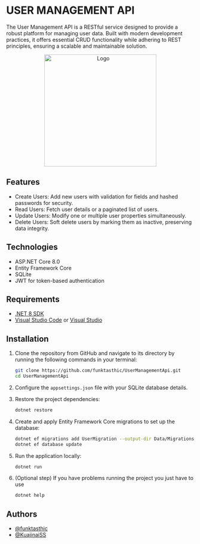 # USER MANAGEMENT API

The User Management API is a RESTful service designed to provide a robust platform for managing user data. Built with modern development practices, it offers essential CRUD functionality while adhering to REST principles, ensuring a scalable and maintainable solution.

<p align="center">
  <img src="https://www.techmeet360.com/wp-content/uploads/2018/11/ASP.NET-Core-Logo.png" alt="Logo" height="300">

## Features

- Create Users: Add new users with validation for fields and hashed passwords for security.
- Read Users: Fetch user details or a paginated list of users.
- Update Users: Modify one or multiple user properties simultaneously.
- Delete Users: Soft delete users by marking them as inactive, preserving data integrity.

## Technologies

- ASP.NET Core 8.0
- Entity Framework Core
- SQLite
- JWT for token-based authentication

## Requirements

- [.NET 8 SDK](https://dotnet.microsoft.com/download/dotnet/8.0)
- [Visual Studio Code](https://code.visualstudio.com/) or [Visual Studio](https://visualstudio.microsoft.com/)

## Installation

1. Clone the repository from GitHub and navigate to its directory by running the following commands in your terminal:

   ```bash
   git clone https://github.com/funktasthic/UserManagementApi.git
   cd UserManagementApi
   ```

2. Configure the `appsettings.json` file with your SQLite database details.

3. Restore the project dependencies:

   ```bash
   dotnet restore
   ```

4. Create and apply Entity Framework Core migrations to set up the database:

   ```bash
   dotnet ef migrations add UserMigration --output-dir Data/Migrations
   dotnet ef database update
   ```

5. Run the application locally:

   ```bash
   dotnet run
   ```

6. (Optional step) If you have problems running the project you just have to use

   ```bash
   dotnet help
   ```

## Authors

- [@funktasthic](https://www.github.com/funktasthic)
- [@KuajinaiSS](https://www.github.com/kuajinaiss)
